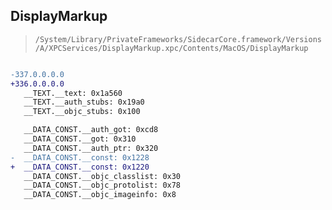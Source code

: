 ## DisplayMarkup

> `/System/Library/PrivateFrameworks/SidecarCore.framework/Versions/A/XPCServices/DisplayMarkup.xpc/Contents/MacOS/DisplayMarkup`

```diff

-337.0.0.0.0
+336.0.0.0.0
   __TEXT.__text: 0x1a560
   __TEXT.__auth_stubs: 0x19a0
   __TEXT.__objc_stubs: 0x100

   __DATA_CONST.__auth_got: 0xcd8
   __DATA_CONST.__got: 0x310
   __DATA_CONST.__auth_ptr: 0x320
-  __DATA_CONST.__const: 0x1228
+  __DATA_CONST.__const: 0x1220
   __DATA_CONST.__objc_classlist: 0x30
   __DATA_CONST.__objc_protolist: 0x78
   __DATA_CONST.__objc_imageinfo: 0x8

```
